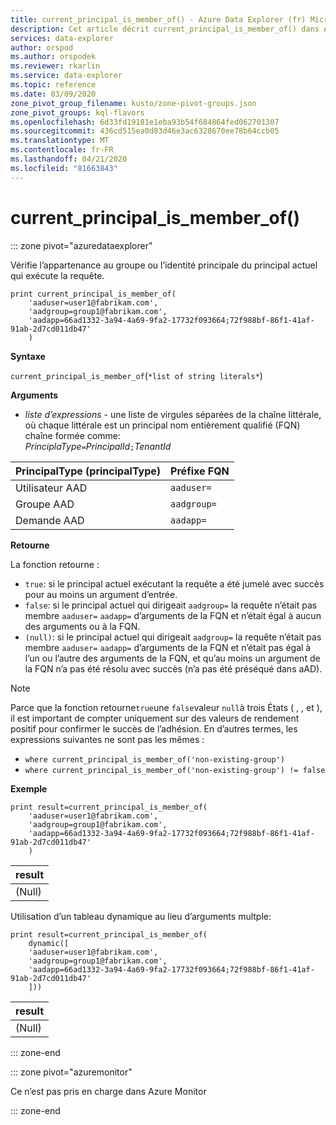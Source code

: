 ```yaml
---
title: current_principal_is_member_of() - Azure Data Explorer (fr) Microsoft Docs
description: Cet article décrit current_principal_is_member_of() dans Azure Data Explorer.
services: data-explorer
author: orspod
ms.author: orspodek
ms.reviewer: rkarlin
ms.service: data-explorer
ms.topic: reference
ms.date: 03/09/2020
zone_pivot_group_filename: kusto/zone-pivot-groups.json
zone_pivot_groups: kql-flavors
ms.openlocfilehash: 6d33fd19181e1eba93b54f684864fed062701307
ms.sourcegitcommit: 436cd515ea0d83d46e3ac6328670ee78b64ccb05
ms.translationtype: MT
ms.contentlocale: fr-FR
ms.lasthandoff: 04/21/2020
ms.locfileid: "81663843"
---
```

# <a name="current_principal_is_member_of"></a>current_principal_is_member_of()

::: zone pivot="azuredataexplorer"

Vérifie l’appartenance au groupe ou l’identité principale du principal actuel qui exécute la requête.

```kusto
print current_principal_is_member_of(
    'aaduser=user1@fabrikam.com', 
    'aadgroup=group1@fabrikam.com',
    'aadapp=66ad1332-3a94-4a69-9fa2-17732f093664;72f988bf-86f1-41af-91ab-2d7cd011db47'
    )
```

**Syntaxe**

`current_principal_is_member_of`(`*list of string literals*`)

**Arguments**

* *liste d’expressions* - une liste de virgules séparées de la chaîne littérale, où chaque littérale est un principal nom entièrement qualifié (FQN) chaîne formée comme:  
*PrinciplaType*`=`*PrincipalId*`;`*TenantId*

| PrincipalType (principalType)   | Préfixe FQN  |
|-----------------|-------------|
| Utilisateur AAD        | `aaduser=`  |
| Groupe AAD       | `aadgroup=` |
| Demande AAD | `aadapp=`   |

**Retourne**

La fonction retourne :
* `true`: si le principal actuel exécutant la requête a été jumelé avec succès pour au moins un argument d’entrée.
* `false`: si le principal actuel qui dirigeait `aadgroup=` la requête n’était pas membre `aaduser=` `aadapp=` d’arguments de la FQN et n’était égal à aucun des arguments ou à la FQN.
* `(null)`: si le principal actuel qui dirigeait `aadgroup=` la requête n’était pas membre `aaduser=` `aadapp=` d’arguments de la FQN et n’était pas égal à l’un ou l’autre des arguments de la FQN, et qu’au moins un argument de la FQN n’a pas été résolu avec succès (n’a pas été préséqué dans aAD). 

> [!NOTE]
> Parce que la fonction retourne`true`une `false`valeur `null`à trois États ( , , et ), il est important de compter uniquement sur des valeurs de rendement positif pour confirmer le succès de l’adhésion. En d’autres termes, les expressions suivantes ne sont pas les mêmes :
> 
> * `where current_principal_is_member_of('non-existing-group')`
> * `where current_principal_is_member_of('non-existing-group') != false` 


**Exemple**

```kusto
print result=current_principal_is_member_of(
    'aaduser=user1@fabrikam.com', 
    'aadgroup=group1@fabrikam.com',
    'aadapp=66ad1332-3a94-4a69-9fa2-17732f093664;72f988bf-86f1-41af-91ab-2d7cd011db47'
    )
```

| result |
|--------|
| (Null) |

Utilisation d’un tableau dynamique au lieu d’arguments multple:

```kusto
print result=current_principal_is_member_of(
    dynamic([
    'aaduser=user1@fabrikam.com', 
    'aadgroup=group1@fabrikam.com',
    'aadapp=66ad1332-3a94-4a69-9fa2-17732f093664;72f988bf-86f1-41af-91ab-2d7cd011db47'
    ]))
```

| result |
|--------|
| (Null) |

::: zone-end

::: zone pivot="azuremonitor"

Ce n’est pas pris en charge dans Azure Monitor

::: zone-end